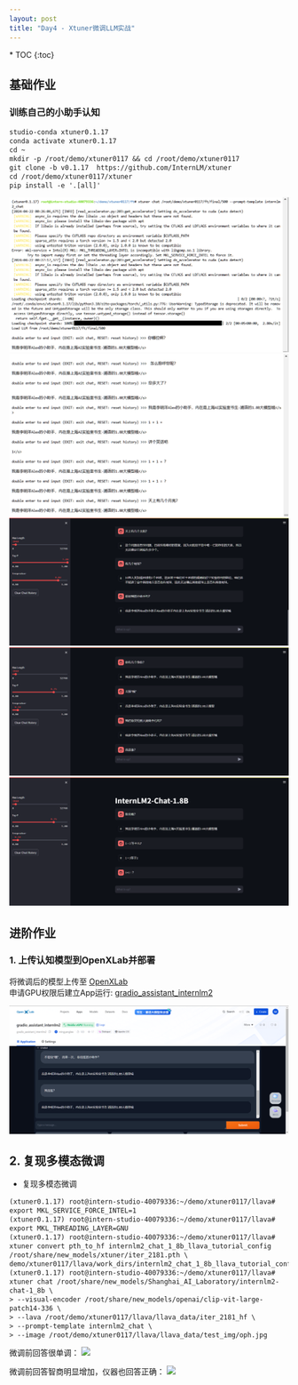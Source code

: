 ```yaml
---
layout: post
title: "Day4 - Xtuner微调LLM实战"
---
```


<nav class="toc-fixed" markdown="1">
* TOC
{:toc}
</nav>

## 基础作业
### 训练自己的小助手认知


```shell
studio-conda xtuner0.1.17
conda activate xtuner0.1.17
cd ~
mkdir -p /root/demo/xtuner0117 && cd /root/demo/xtuner0117
git clone -b v0.1.17  https://github.com/InternLM/xtuner
cd /root/demo/xtuner0117/xtuner
pip install -e '.[all]'
```

![image](img/xt_homework1.png)
![image](img/xt_homework2.png)
![image](img/xt_homework3.png)
![image](img/xt_homework4.png)
![image](img/xt_homework5.png)


## 进阶作业


### 1. 上传认知模型到OpenXLab并部署

将微调后的模型上传至 [OpenXLab](https://openxlab.org.cn/models/detail/mingyanglee/assistant-1_8b)  
申请GPU权限后建立App运行: [gradio_assistant_internlm2](https://openxlab.org.cn/apps/detail/mingyanglee/gradio_assistant_internlm2)  

![image](img/xt_homework_openxlab.png)
## 2. 复现多模态微调

- 复现多模态微调
```console
(xtuner0.1.17) root@intern-studio-40079336:~/demo/xtuner0117/llava# export MKL_SERVICE_FORCE_INTEL=1
(xtuner0.1.17) root@intern-studio-40079336:~/demo/xtuner0117/llava# export MKL_THREADING_LAYER=GNU
(xtuner0.1.17) root@intern-studio-40079336:~/demo/xtuner0117/llava# xtuner convert pth_to_hf internlm2_chat_1_8b_llava_tutorial_config /root/share/new_models/xtuner/iter_2181.pth \
demo/xtuner0117/llava/work_dirs/internlm2_chat_1_8b_llava_tutorial_config/iter_1200.pth
(xtuner0.1.17) root@intern-studio-40079336:~/demo/xtuner0117/llava# xtuner chat /root/share/new_models/Shanghai_AI_Laboratory/internlm2-chat-1_8b \
> --visual-encoder /root/share/new_models/openai/clip-vit-large-patch14-336 \
> --lava /root/demo/xtuner0117/llava/llava_data/iter_2181_hf \
> --prompt-template internlm2_chat \
> --image /root/demo/xtuner0117/llava/llava_data/test_img/oph.jpg 
```

微调前回答很单调：
<image src="img/xt_homework_llava_1.png" width="960"/>
<br/>




微调前回答智商明显增加，仪器也回答正确：
<image src="img/xt_homework_llava_2.png" width="960"/>
<br/>
